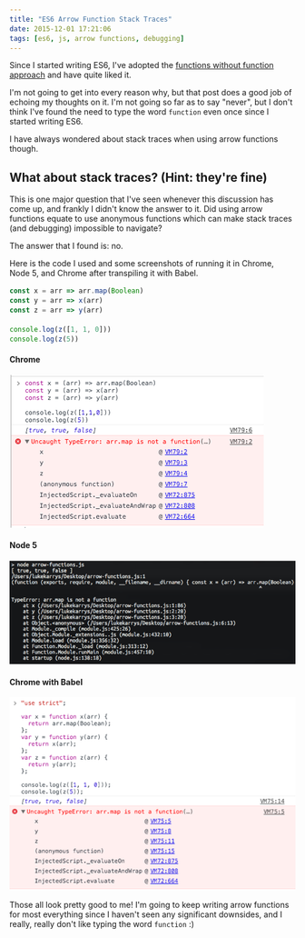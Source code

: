 ```yaml
---
title: "ES6 Arrow Function Stack Traces"
date: 2015-12-01 17:21:06
tags: [es6, js, arrow functions, debugging]
---
```


Since I started writing ES6, I've adopted the [functions without function approach](https://medium.com/@ryanflorence/functions-without-function-bc356ed34a2f) and have quite liked it.

I'm not going to get into every reason why, but that post does a good job of echoing my thoughts on it. I'm not going so far as to say "never", but I don't think I've found the need to type the word `function` even once since I started writing ES6.

I have always wondered about stack traces when using arrow functions though.

<!-- more -->

## What about stack traces? (Hint: they're fine)

This is one major question that I've seen whenever this discussion has come up, and frankly I didn't know the answer to it. Did using arrow functions equate to use anonymous functions which can make stack traces (and debugging) impossible to navigate?

The answer that I found is: no.

Here is the code I used and some screenshots of running it in Chrome, Node 5, and Chrome after transpiling it with Babel.

```js
const x = arr => arr.map(Boolean)
const y = arr => x(arr)
const z = arr => y(arr)

console.log(z([1, 1, 0]))
console.log(z(5))
```

#### Chrome

![Arrow function stack trace in Chrome](../images/arrow-fn-stack-trace-chrome.png)

#### Node 5

![Arrow function stack trace in Node 5](../images/arrow-fn-stack-trace-node.png)

#### Chrome with Babel

![Arrow function stack trace with Chrome+Babel](../images/arrow-fn-stack-trace-babel.png)

Those all look pretty good to me! I'm going to keep writing arrow functions for most everything since I haven't seen any significant downsides, and I really, really don't like typing the word `function` :)
